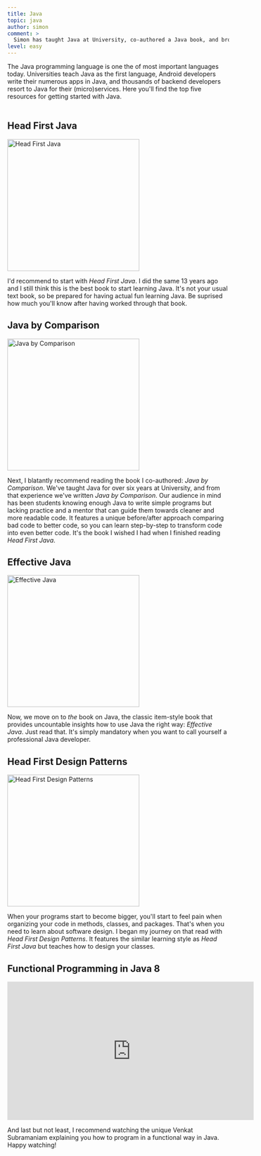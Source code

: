 ```yaml
---
title: Java
topic: java
author: simon
comment: >
  Simon has taught Java at University, co-authored a Java book, and brought Java applications into production in the real world.
level: easy
---
```


The Java programming language is one the of most important languages today. Universities teach Java as the first language, Android developers write their numerous apps in Java, and thousands of backend developers resort to Java for their (micro)services. Here you'll find the top five resources for getting started with Java.
<br><br>

## Head First Java

<a href="https://www.amazon.de/dp/14352917594">
<img src="https://images-na.ssl-images-amazon.com/images/I/51JDrqnm3uL._SX423_BO1,204,203,200_.jpg" alt="Head First Java" width="300"/>
</a>

I'd recommend to start with *Head First Java*. I did the same 13 years ago and I still think this is the best book to start learning Java. It's not your usual text book, so be prepared for having actual fun learning Java. Be suprised how much you'll know after having worked through that book.

## Java by Comparison

<a href="https://www.amazon.de/dp/1680502875/">
<img src="https://images-na.ssl-images-amazon.com/images/I/51S5B6xy2TL._SX402_BO1,204,203,200_.jpg" alt="Java by Comparison" width="300"/>
</a>

Next, I blatantly recommend reading the book I co-authored: *Java by Comparison*. We've taught Java for over six years at University, and from that experience we've written *Java by Comparison*. Our audience in mind has been students knowing enough Java to write simple programs but lacking practice and a mentor that can guide them towards cleaner and more readable code. It features a unique before/after approach comparing bad code to better code, so you can learn step-by-step to transform code into even better code. It's the book I wished I had when I finished reading *Head First Java*.

## Effective Java

<a href="https://www.amazon.de/dp/0134685997/">
<img src="https://images-na.ssl-images-amazon.com/images/I/51IcaSKfPAL._SX402_BO1,204,203,200_.jpg" alt="Effective Java" width="300"/>
</a>

Now, we move on to *the* book on Java, the classic item-style book that provides uncountable insights how to use Java the right way: *Effective Java*. Just read that. It's simply mandatory when you want to call yourself a professional Java developer.

## Head First Design Patterns

<a href="https://www.amazon.de/dp/0596007124/">
<img src="https://images-na.ssl-images-amazon.com/images/I/61ZG-hATOeL._SX430_BO1,204,203,200_.jpg" alt="Head First Design Patterns" width="300"/>
</a>

When your programs start to become bigger, you'll start to feel pain when organizing your code in methods, classes, and packages. That's when you need to learn about software design. I began my journey on that read with *Head First Design Patterns*. It features the similar learning style as *Head First Java* but teaches how to design your classes.

## Functional Programming in Java 8

<iframe width="560" height="315" src="https://www.youtube.com/embed/15X0qFtBqiQ" frameborder="0" allow="autoplay; encrypted-media" allowfullscreen></iframe>

And last but not least, I recommend watching the unique Venkat Subramaniam explaining you how to program in a functional way in Java. Happy watching!
